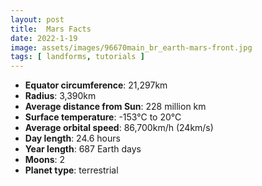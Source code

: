 ```yaml
---
layout: post
title:  Mars Facts
date: 2022-1-19
image: assets/images/96670main_br_earth-mars-front.jpg
tags: [ landforms, tutorials ]
---
```


- **Equator circumference**: 21,297km
- **Radius**: 3,390km
- **Average distance from Sun**: 228 million km
- **Surface temperature**: -153°C to 20°C
- **Average orbital speed**: 86,700km/h (24km/s)
- **Day length**: 24.6 hours
- **Year length**: 687 Earth days
- **Moons**: 2
- **Planet type**: terrestrial